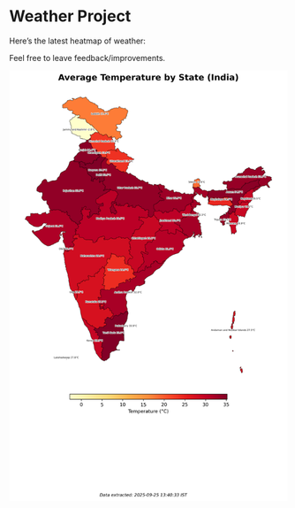 # Weather Project

Here’s the latest heatmap of weather:

Feel free to leave feedback/improvements.

![India Heatmap](docs/assets/india_heatmap.png?v=D4F8FC)
